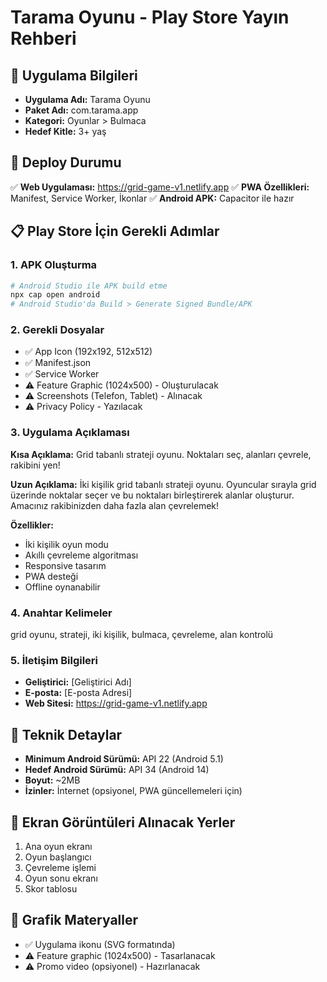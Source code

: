 # Tarama Oyunu - Play Store Yayın Rehberi

## 📱 Uygulama Bilgileri
- **Uygulama Adı:** Tarama Oyunu
- **Paket Adı:** com.tarama.app
- **Kategori:** Oyunlar > Bulmaca
- **Hedef Kitle:** 3+ yaş

## 🚀 Deploy Durumu
✅ **Web Uygulaması:** https://grid-game-v1.netlify.app
✅ **PWA Özellikleri:** Manifest, Service Worker, İkonlar
✅ **Android APK:** Capacitor ile hazır

## 📋 Play Store İçin Gerekli Adımlar

### 1. APK Oluşturma
```bash
# Android Studio ile APK build etme
npx cap open android
# Android Studio'da Build > Generate Signed Bundle/APK
```

### 2. Gerekli Dosyalar
- ✅ App Icon (192x192, 512x512)
- ✅ Manifest.json
- ✅ Service Worker
- ⚠️ Feature Graphic (1024x500) - Oluşturulacak
- ⚠️ Screenshots (Telefon, Tablet) - Alınacak
- ⚠️ Privacy Policy - Yazılacak

### 3. Uygulama Açıklaması

**Kısa Açıklama:**
Grid tabanlı strateji oyunu. Noktaları seç, alanları çevrele, rakibini yen!

**Uzun Açıklama:**
İki kişilik grid tabanlı strateji oyunu. Oyuncular sırayla grid üzerinde noktalar seçer ve bu noktaları birleştirerek alanlar oluşturur. Amacınız rakibinizden daha fazla alan çevrelemek!

**Özellikler:**
- İki kişilik oyun modu
- Akıllı çevreleme algoritması
- Responsive tasarım
- PWA desteği
- Offline oynanabilir

### 4. Anahtar Kelimeler
grid oyunu, strateji, iki kişilik, bulmaca, çevreleme, alan kontrolü

### 5. İletişim Bilgileri
- **Geliştirici:** [Geliştirici Adı]
- **E-posta:** [E-posta Adresi]
- **Web Sitesi:** https://grid-game-v1.netlify.app

## 🔧 Teknik Detaylar
- **Minimum Android Sürümü:** API 22 (Android 5.1)
- **Hedef Android Sürümü:** API 34 (Android 14)
- **Boyut:** ~2MB
- **İzinler:** İnternet (opsiyonel, PWA güncellemeleri için)

## 📸 Ekran Görüntüleri Alınacak Yerler
1. Ana oyun ekranı
2. Oyun başlangıcı
3. Çevreleme işlemi
4. Oyun sonu ekranı
5. Skor tablosu

## 🎨 Grafik Materyaller
- ✅ Uygulama ikonu (SVG formatında)
- ⚠️ Feature graphic (1024x500) - Tasarlanacak
- ⚠️ Promo video (opsiyonel) - Hazırlanacak